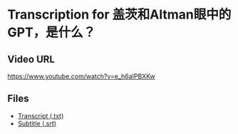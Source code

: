 # Transcription for 盖茨和Altman眼中的GPT，是什么？
## Video URL
https://www.youtube.com/watch?v=e_h6aIPBXKw
 
## Files
- [Transcript (.txt)](./transcript.txt)
- [Subtitle (.srt)](./transcript.srt)
